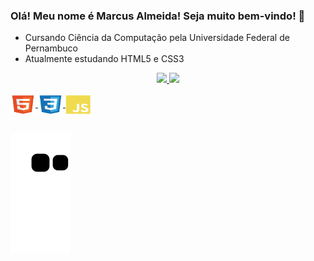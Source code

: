 ### Olá! Meu nome é Marcus Almeida! Seja muito bem-vindo! 👋



- Cursando Ciência da Computação pela Universidade Federal de Pernambuco
- Atualmente estudando HTML5 e CSS3

<div align="center">
  <a href="https://github.com/marcusalmeidaa">
  <img width="42%" src="https://github-readme-stats.vercel.app/api?username=marcusalmeidaa&show_icons=true&theme=radical&include_all_commits=true&count_private=true"/>
  <img width="50%" src="https://github-readme-stats.vercel.app/api/top-langs/?username=marcusalmeidaa&layout=compact&langs_count=7&theme=radical"/>
</div>
  
  <div style="display: inline_block"><br>
    <img align="center" alt="HTML ICON" height="30" width="40" src="https://raw.githubusercontent.com/devicons/devicon/master/icons/html5/html5-original.svg">
    <img align="center" alt="CSS ICON" height="30" width="40" src="https://raw.githubusercontent.com/devicons/devicon/master/icons/css3/css3-original.svg">
    <img align="center" alt="JS ICON" height="30" width="40" src="https://raw.githubusercontent.com/devicons/devicon/master/icons/javascript/javascript-plain.svg">
  </div>
  
  ##
  
  ![Snake animation](https://github.com/marcusalmeidaa/marcusalmeidaa/blob/output/github-contribution-grid-snake.svg)
